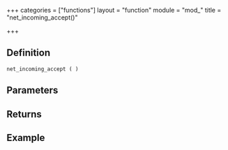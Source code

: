 +++
categories = ["functions"]
layout = "function"
module = "mod_"
title = "net_incoming_accept()"

+++

## Definition

    net_incoming_accept ( )

## Parameters

## Returns

## Example
